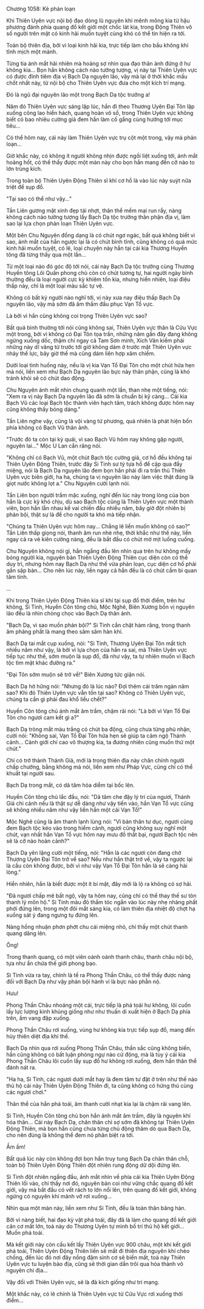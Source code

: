 




Chương 1058: Kẻ phản loạn


Khi Thiên Uyên vực nội bộ đạo dòng lũ nguyên khí mênh mông kia từ hậu phương đánh phía quang đồ kết giới một chốc lát kia, trong Động Thiên vô số người trên mặt có kinh hãi muốn tuyệt cùng khó có thể tin hiện ra tới.

Toàn bộ thiên địa, bởi vì loại kinh hãi kia, trực tiếp làm cho bầu không khí tĩnh mịch một mảnh.

Từng tia ánh mắt hãi nhiên mà hoảng sợ nhìn qua đạo thân ảnh đứng ở hư không kia... Bọn hắn không cách nào tưởng tượng, vị này tại Thiên Uyên vực có được đỉnh tiêm địa vị Bạch Dạ nguyên lão, vậy mà lại ở thời khắc mấu chốt nhất này, từ nội bộ cho Thiên Uyên vực đưa cho một kích trí mạng.

Đó là ngũ đại nguyên lão một trong Bạch Dạ tộc trưởng a!

Năm đó Thiên Uyên vực sáng lập lúc, hắn đi theo Thương Uyên Đại Tôn lập xuống công lao hiển hách, quang hoàn vô số, trong Thiên Uyên vực không biết có bao nhiêu cường giả đem hắn làm cố gắng cùng hướng tới mục tiêu...

Có thể hôm nay, cái này làm Thiên Uyên vực trụ cột một trong, vậy mà phản loạn...

Giờ khắc này, có không ít người không nhịn được ngồi liệt xuống tới, ánh mắt hoảng hốt, có thể thấy được một màn này cho bọn hắn mang đến cỡ nào to lớn trùng kích.

Trong toàn bộ Thiên Uyên Động Thiên sĩ khí cơ hồ là vào lúc này suýt nữa triệt để sụp đổ.

"Tại sao có thể như vậy..."

Tần Liên gương mặt xinh đẹp tái nhợt, thân thể mềm mại run rẩy, nàng không cách nào tưởng tượng lấy Bạch Dạ tộc trưởng thân phận địa vị, làm sao lại lựa chọn phản loạn Thiên Uyên vực.

Một bên Chu Nguyên đồng dạng là có chút ngơ ngác, bất quá không biết vì sao, ánh mắt của hắn ngược lại là có chút bình tĩnh, cũng không có quá mức kinh hãi muốn tuyệt, có lẽ, loại chuyện này hắn tại cái kia Thương Huyền tông đã từng thấy qua một lần...

Từ một loại nào đó góc độ tới nói, cái này Bạch Dạ tộc trưởng cùng Thương Huyền tông Lôi Quân phong chủ còn có chút tương tự, hai người ngày bình thường đều là loại người cực kỳ khiêm tốn kia, nhưng hiển nhiên, loại điệu thấp này, chỉ là một loại màu sắc tự vệ.

Không có bất kỳ người nào nghĩ tới, vị này xưa nay điệu thấp Bạch Dạ nguyên lão, vậy mà sớm đã âm thầm đầu phục Vạn Tổ vực.

Là bởi vì hắn cũng không coi trọng Thiên Uyên vực sao?

Bất quá bình thường tới nói cũng không sai, Thiên Uyên vực thân là Cửu Vực một trong, bởi vì không có Đại Tôn tọa trấn, những năm gần đây đang không ngừng xuống dốc, thậm chí ngay cả Tam Sơn minh, Xích Vân kiếm phái những này dĩ vãng từ trước tới giờ không dám ở trước mặt Thiên Uyên vực nhảy thế lực, bây giờ thế mà cũng dám liên hợp xâm chiếm.

Dưới loại tình huống này, nếu là vị kia Vạn Tổ Đại Tôn cho một chút hứa hẹn mà nói, liền xem như Bạch Dạ nguyên lão bực này thân phận, cũng là khó tránh khỏi sẽ có chút dao động.

Chu Nguyên ánh mắt nhìn chung quanh một lần, than nhẹ một tiếng, nói: "Xem ra vị này Bạch Dạ nguyên lão đã sớm là chuẩn bị kỹ càng... Cái kia Bạch Vũ các loại Bạch tộc thành viên hạch tâm, trách không được hôm nay cũng không thấy bóng dáng."

Tần Liên nghe vậy, cũng là vội vàng tứ phương, quả nhiên là phát hiện bốn phía không có Bạch Vũ thân ảnh.

"Trước đó ta còn tại kỳ quái, vì sao Bạch Vũ hôm nay không gặp người, nguyên lai..." Mộc U Lan cắn răng nói.

"Không chỉ có Bạch Vũ, một chút Bạch tộc cường giả, cơ hồ đều không tại Thiên Uyên Động Thiên, trước đây Si Tinh sư tỷ tựa hồ đề cập qua đầy miệng, nói là Bạch Dạ nguyên lão đem bọn hắn phái đi ra trấn thủ Thiên Uyên vực biên giới, ha ha, chúng ta vị nguyên lão này làm việc thật đúng là giọt nước không lọt a." Chu Nguyên cười lạnh nói.

Tần Liên bọn người trầm mặc xuống, nghĩ đến lúc này trong lòng của bọn hắn là cực kỳ khó chịu, dù sao Bạch tộc cũng là Thiên Uyên vực một thành viên, bọn hắn lẫn nhau kề vai chiến đấu nhiều năm, bây giờ đột nhiên bị phản bội, thật sự là để cho người ta khó mà tiếp nhận.

"Chúng ta Thiên Uyên vực hôm nay... Chẳng lẽ liền muốn không có sao?" Tần Liên thấp giọng nói, thanh âm run nhè nhẹ, thời khắc như thế này, liền ngay cả ra vẻ kiên cường nàng, đều là bắt đầu có chút mờ mịt luống cuống.

Chu Nguyên không nói gì, hắn ngẩng đầu lên nhìn qua trên hư không mấy bóng người kia, nguyên bản Thiên Uyên Động Thiên cục diện còn có thể duy trì, nhưng hôm nay Bạch Dạ như thế vừa phản loạn, cục diện cơ hồ phải gần sập bàn... Cho nên lúc này, liền ngay cả hắn đều là có chút cầm bi quan tâm tính.

...

Khi trong Thiên Uyên Động Thiên kia sĩ khí tại sụp đổ thời điểm, trên hư không, Si Tinh, Huyền Côn tông chủ, Mộc Nghê, Biên Xương bốn vị nguyên lão đều là nhìn chòng chọc vào Bạch Dạ thân ảnh.

"Bạch Dạ, vì sao muốn phản bội?" Si Tinh cắn chặt hàm răng, trong thanh âm phảng phất là mang theo sâm sâm hàn khí.

Bạch Dạ tai mắt cụp xuống, nói: "Si Tinh, Thương Uyên Đại Tôn mất tích nhiều năm như vậy, là bởi vì lựa chọn của hắn ra sai, mà Thiên Uyên vực tiếp tục như thế, sớm muộn là sụp đổ, đã như vậy, ta tự nhiên muốn vì Bạch tộc tìm mặt khác đường ra."

"Đại Tôn sớm muộn sẽ trở về!" Biên Xương tức giận nói.

Bạch Dạ hờ hững nói: "Nhưng đó là lúc nào? Đợi thêm cái trăm ngàn năm sao? Khi đó Thiên Uyên vực vẫn tồn tại sao? Không có Thiên Uyên vực, chúng ta cần gì phải đau khổ liều chết?"

Huyền Côn tông chủ ánh mắt âm trầm, chậm rãi nói: "Là bởi vì Vạn Tổ Đại Tôn cho ngươi cam kết gì a?"

Bạch Dạ tròng mắt màu trắng có chút ba động, cũng chưa từng phủ nhận, cười nói: "Không sai, Vạn Tổ Đại Tôn hứa hẹn sẽ giúp ta cảm ngộ Thánh cảnh... Cảnh giới chí cao vô thượng kia, ta đương nhiên cũng muốn thử một chút."

Chỉ có trở thành Thánh Giả, mới là trong thiên địa này chân chính người chấp chưởng, bằng không mà nói, liền xem như Pháp Vực, cũng chỉ có thể khuất tại người sau.

Bạch Dạ trong mắt, có dã tâm hỏa diễm tại bốc lên.

Huyền Côn tông chủ lắc đầu, nói: "Dã tâm che đậy lý trí của ngươi, Thánh Giả chi cảnh nếu là thật sự dễ dàng như vậy tiến vào, hắn Vạn Tổ vực cũng sẽ không nhiều năm như vậy liền hắn một cái Vạn Tổ!"

Mộc Nghê cũng là âm thanh lạnh lùng nói: "Vì bản thân tư dục, ngươi cũng đem Bạch tộc kéo vào trong hiểm cảnh, ngươi cũng không suy nghĩ một chút, vạn nhất hắn Vạn Tổ vực hôm nay mưu đồ thất bại, ngươi Bạch tộc nên sẽ là cỡ nào hoàn cảnh?"

Bạch Dạ yên lặng cười một tiếng, nói: "Hẳn là các ngươi còn đang chờ Thương Uyên Đại Tôn trở về sao? Nếu như hắn thật trở về, vậy ta ngược lại là cầu còn không được, bởi vì như vậy Vạn Tổ Đại Tôn hẳn là sẽ càng hài lòng."

Hiển nhiên, hắn là biết được một ít bí mật, đây mới là lộ ra không có sợ hãi.

"Đã ngươi chấp mê bất ngộ, vậy ta hôm nay, cũng chỉ có thể thay thế sư tôn thanh lý môn hộ." Si Tinh màu đỏ thắm tóc ngắn vào lúc này nhẹ nhàng phất phới đứng lên, trong một đôi mắt sáng kia, có làm thiên địa nhiệt độ chợt hạ xuống sát ý đang ngưng tụ đứng lên.

Nàng hồng nhuận phơn phớt chu cái miệng nhỏ, chỉ thấy một chút thanh quang dâng lên.

Ông!

Trong thanh quang, có một viên oánh oánh thanh châu, thanh châu nội bộ, tựa như ẩn chứa thế giới phong bạo.

Si Tinh vừa ra tay, chính là tế ra Phong Thần Châu, có thể thấy được nàng đối với Bạch Dạ như vậy phản bội hành vi là bực nào phẫn nộ.

Hưu!

Phong Thần Châu nhoáng một cái, trực tiếp là phá toái hư không, lôi cuốn lấy lực lượng kinh khủng giống như như thuấn di xuất hiện ở Bạch Dạ phía trên, ầm vang đập xuống.

Phong Thần Châu rơi xuống, vùng hư không kia trực tiếp sụp đổ, mang đến hủy thiên diệt địa khí thế.

Bạch Dạ nhìn qua rơi xuống Phong Thần Châu, thần sắc cũng không biến, hắn cũng không có bất luận phòng ngự nào cử động, mà là tùy ý cái kia Phong Thần Châu lôi cuốn lấy sụp đổ hư không rơi xuống, đem hắn thân thể đánh nát ra.

"Ha ha, Si Tinh, các ngươi dưới mắt hay là đem tâm tư đặt ở trên như thế nào thủ hộ cái này Thiên Uyên Động Thiên đi, ta cũng không có hứng thú cùng các ngươi chơi."

Thân thể của hắn phá toái, âm thanh cười nhạt kia lại là chậm rãi vang lên.

Si Tinh, Huyền Côn tông chủ bọn hắn ánh mắt âm trầm, đây là nguyên khí hóa thân... Cái này Bạch Dạ, chân thân chỉ sợ sớm đã không tại Thiên Uyên Động Thiên, mà bọn hắn cũng chưa từng chủ động thăm dò qua Bạch Dạ, cho nên đúng là không thể đem nó phân biệt ra tới.

Ầm ầm!

Bất quá lúc này còn không đợi bọn hắn truy tung Bạch Dạ chân thân chỗ, toàn bộ Thiên Uyên Động Thiên đột nhiên rung động dữ dội đứng lên.

Si Tinh đột nhiên ngẩng đầu, ánh mắt nhìn về phía cái kia Thiên Uyên Động Thiên lối vào, chỉ thấy nơi đó, nguyên bản coi như vững chắc quang đồ kết giới, vậy mà bắt đầu có vết rách to lớn nổi lên, trên quang đồ kết giới, không ngừng có nguyên khí mảnh vỡ rơi xuống...

Nhìn qua một màn này, liền xem như Si Tinh, đều là toàn thân băng hàn.

Bởi vì nàng biết, hai đạo kỳ vật phá toái, đây đã là làm cho quang đồ kết giới căn cơ mất lớn, toà này do Thương Uyên tự mình bố trí thủ hộ kết giới... Muốn phá toái.

Mà kết giới này còn cấu kết lấy Thiên Uyên vực 900 châu, một khi kết giới phá toái, Thiên Uyên Động Thiên liền sẽ mất đi thiên địa nguyên khí chèo chống, đến lúc đó nơi đây nồng đậm sinh cơ sẽ biến mất, toà này Thiên Uyên vực tu luyện bảo địa, cũng sẽ thời gian dần trôi qua hóa thành vô nguyên chi địa...

Vậy đối với Thiên Uyên vực, sẽ là đả kích giống như trí mạng.

Một khắc này, có lẽ chính là Thiên Uyên vực từ Cửu Vực rơi xuống thời điểm...




